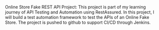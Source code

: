 Online Store Fake REST API Project:
This project is part of my learning journey of API Testing and Automation using RestAssured. 
In this project, I will build a test automation framework to test the APIs of an Online Fake Store.
The project is pushed to github to support CI/CD through Jenkins.
